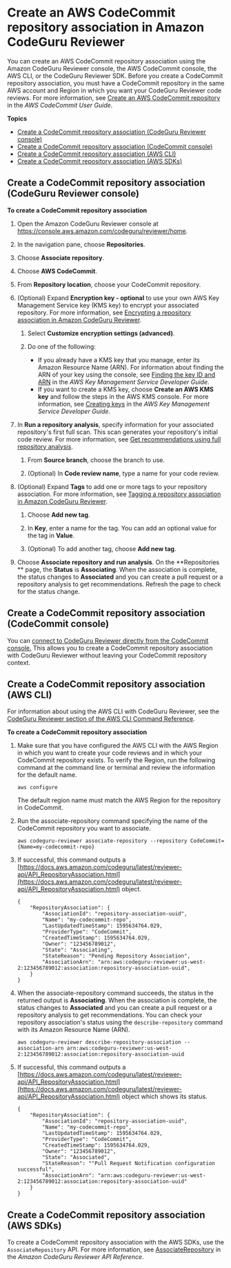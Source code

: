 # Create an AWS CodeCommit repository association in Amazon CodeGuru Reviewer<a name="create-codecommit-association"></a>

You can create an AWS CodeCommit repository association using the Amazon CodeGuru Reviewer console, the AWS CodeCommit console, the AWS CLI, or the CodeGuru Reviewer SDK\. Before you create a CodeCommit repository association, you must have a CodeCommit repository in the same AWS account and Region in which you want your CodeGuru Reviewer code reviews\. For more information, see [Create an AWS CodeCommit repository](https://docs.aws.amazon.com/codecommit/latest/userguide/how-to-create-repository.html) in the *AWS CodeCommit User Guide*\. 

**Topics**
+ [Create a CodeCommit repository association \(CodeGuru Reviewer console\)](#create-codecommit-association-console)
+ [Create a CodeCommit repository association \(CodeCommit console\)](#create-codecommit-association-other-console)
+ [Create a CodeCommit repository association \(AWS CLI\)](#create-codecommit-association-cli)
+ [Create a CodeCommit repository association \(AWS SDKs\)](#create-codecommit-association-sdk)

## Create a CodeCommit repository association \(CodeGuru Reviewer console\)<a name="create-codecommit-association-console"></a>

**To create a CodeCommit repository association**

1. Open the Amazon CodeGuru Reviewer console at [https://console\.aws\.amazon\.com/codeguru/reviewer/home](https://console.aws.amazon.com/codeguru/reviewer/home)\.

1. In the navigation pane, choose **Repositories**\. 

1. Choose **Associate repository**\. 

1. Choose **AWS CodeCommit**\. 

1. From **Repository location**, choose your CodeCommit repository\.

1. \(Optional\) Expand **Encryption key \- optional** to use your own AWS Key Management Service key \(KMS key\) to encrypt your associated repository\. For more information, see [Encrypting a repository association in Amazon CodeGuru Reviewer](encrypt-repository-association.md)\.

   1. Select **Customize encryption settings \(advanced\)**\.

   1. Do one of the following: 
      + If you already have a KMS key that you manage, enter its Amazon Resource Name \(ARN\)\. For information about finding the ARN of your key using the console, see [Finding the key ID and ARN](https://docs.aws.amazon.com/kms/latest/developerguide/find-cmk-id-arn.html) in the *AWS Key Management Service Developer Guide*\.
      + If you want to create a KMS key, choose **Create an AWS KMS key** and follow the steps in the AWS KMS console\. For more information, see [Creating keys](https://docs.aws.amazon.com/kms/latest/developerguide/create-keys.html) in the *AWS Key Management Service Developer Guide*\.

1. In **Run a repository analysis**, specify information for your associated repository's first full scan\. This scan generates your repository's initial code review\. For more information, see [Get recommendations using full repository analysis](create-code-reviews.md#get-repository-scan)\.

   1. From **Source branch**, choose the branch to use\.

   1. \(Optional\) In **Code review name**, type a name for your code review\.

1. \(Optional\) Expand **Tags** to add one or more tags to your repository association\. For more information, see [Tagging a repository association in Amazon CodeGuru Reviewer](tag-repository-association.md)\.

   1. Choose **Add new tag**\.

   1. In **Key**, enter a name for the tag\. You can add an optional value for the tag in **Value**\. 

   1. \(Optional\) To add another tag, choose **Add new tag**\.

1. Choose **Associate repository and run analysis**\. On the **Repositories ** page, the **Status** is **Associating**\. When the association is complete, the status changes to **Associated** and you can create a pull request or a repository analysis to get recommendations\. Refresh the page to check for the status change\. 

## Create a CodeCommit repository association \(CodeCommit console\)<a name="create-codecommit-association-other-console"></a>

You can [connect to CodeGuru Reviewer directly from the CodeCommit console\.](https://docs.aws.amazon.com/codecommit/latest/userguide/how-to-amazon-codeguru-reviewer.html#how-to-amazon-codeguru-reviewer-associate) This allows you to create a CodeCommit repository association with CodeGuru Reviewer without leaving your CodeCommit repository context\. 

## Create a CodeCommit repository association \(AWS CLI\)<a name="create-codecommit-association-cli"></a>

 For information about using the AWS CLI with CodeGuru Reviewer, see the [CodeGuru Reviewer section of the AWS CLI Command Reference](https://docs.aws.amazon.com/cli/latest/reference/codeguru-reviewer/index.html)\. 

**To create a CodeCommit repository association**

1. Make sure that you have configured the AWS CLI with the AWS Region in which you want to create your code reviews and in which your CodeCommit repository exists\. To verify the Region, run the following command at the command line or terminal and review the information for the default name\. 

   ```
   aws configure
   ```

   The default region name must match the AWS Region for the repository in CodeCommit\. 

1. Run the associate\-repository command specifying the name of the CodeCommit repository you want to associate\. 

   ```
   aws codeguru-reviewer associate-repository --repository CodeCommit={Name=my-codecommit-repo}
   ```

1. If successful, this command outputs a [https://docs.aws.amazon.com/codeguru/latest/reviewer-api/API_RepositoryAssociation.html](https://docs.aws.amazon.com/codeguru/latest/reviewer-api/API_RepositoryAssociation.html) object\. 

   ```
   {
       "RepositoryAssociation": {
           "AssociationId": "repository-association-uuid",
           "Name": "my-codecommit-repo",
           "LastUpdatedTimeStamp": 1595634764.029,
           "ProviderType": "CodeCommit",
           "CreatedTimeStamp": 1595634764.029,
           "Owner": "123456789012",
           "State": "Associating",
           "StateReason": "Pending Repository Association",
           "AssociationArn": "arn:aws:codeguru-reviewer:us-west-2:123456789012:association:repository-association-uuid",
       }
   }
   ```

1. When the associate\-repository command succeeds, the status in the returned output is **Associating**\. When the association is complete, the status changes to **Associated** and you can create a pull request or a repository analysis to get recommendations\. You can check your repository association's status using the `describe-repository` command with its Amazon Resource Name \(ARN\)\. 

   ```
   aws codeguru-reviewer describe-repository-association --association-arn arn:aws:codeguru-reviewer:us-west-2:123456789012:association:repository-association-uuid
   ```

1. If successful, this command outputs a [https://docs.aws.amazon.com/codeguru/latest/reviewer-api/API_RepositoryAssociation.html](https://docs.aws.amazon.com/codeguru/latest/reviewer-api/API_RepositoryAssociation.html) object which shows its status\. 

   ```
   {
       "RepositoryAssociation": {
           "AssociationId": "repository-association-uuid",
           "Name": "my-codecommit-repo",
           "LastUpdatedTimeStamp": 1595634764.029,
           "ProviderType": "CodeCommit",
           "CreatedTimeStamp": 1595634764.029,
           "Owner": "123456789012",
           "State": "Associated",
           "StateReason": ""Pull Request Notification configuration successful",
           "AssociationArn": "arn:aws:codeguru-reviewer:us-west-2:123456789012:association:repository-association-uuid"
       }
   }
   ```

## Create a CodeCommit repository association \(AWS SDKs\)<a name="create-codecommit-association-sdk"></a>

To create a CodeCommit repository association with the AWS SDKs, use the `AssociateRepository` API\. For more information, see [AssociateRepository](https://docs.aws.amazon.com/codeguru/latest/reviewer-api/API_AssociateRepository.html) in the *Amazon CodeGuru Reviewer API Reference*\. 